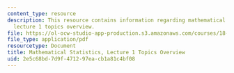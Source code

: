 ```yaml
---
content_type: resource
description: This resource contains information regarding mathematical statistics,
  lecture 1 topics overview.
file: https://ol-ocw-studio-app-production.s3.amazonaws.com/courses/18-655-mathematical-statistics-spring-2016/2e5c68bd7d9f471297eacb1a81c4bf08_MIT18_655S16_LecNote1.pdf
file_type: application/pdf
resourcetype: Document
title: Mathematical Statistics, Lecture 1 Topics Overview
uid: 2e5c68bd-7d9f-4712-97ea-cb1a81c4bf08
---
```

